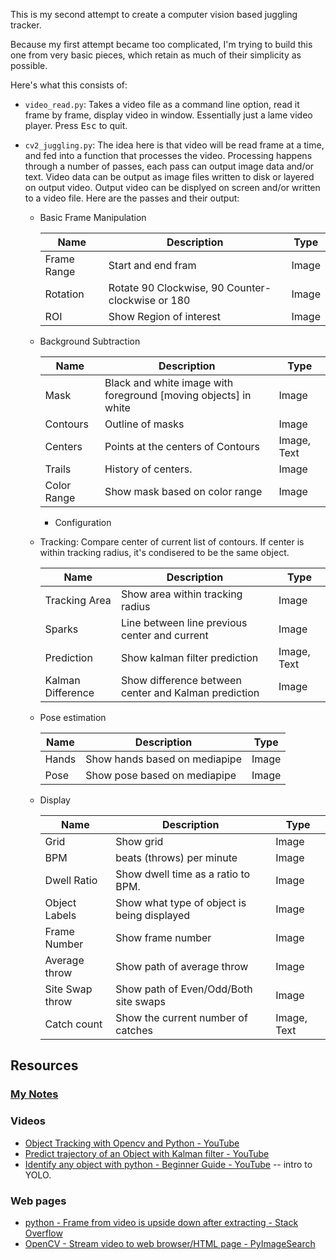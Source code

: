 This is my second attempt to create a computer vision based juggling tracker.

Because my first attempt became too complicated, I'm trying to build this one from very basic pieces, which retain as much of their simplicity as possible.

Here's what this consists of:

* `video_read.py`: Takes a video file as a command line option, read it frame by frame, display video in window. Essentially just a lame video player. Press <kbd>Esc</kbd> to quit.

* `cv2_juggling.py`: The idea here is that video will be read frame at a time,
and fed into a function that processes the video. Processing happens through a
number of passes, each pass can output image data and/or text. Video data can be output as image files written to disk or layered on output video. Output video can be displyed on screen and/or written to a video file. Here are the passes and their output:
    * Basic Frame Manipulation

      | Name | Description                                                      | Type  |
      |------|------------------------------------------------------------------|-------|
      | Frame Range | Start and end fram                                        | Image |
      | Rotation    | Rotate 90 Clockwise, 90 Counter-clockwise or 180          | Image |
      | ROI         | Show Region of interest                                   | Image |

    * Background Subtraction

      | Name | Description                                                      | Type  |
      |------|------------------------------------------------------------------|-------|
      | Mask | Black and white image with foreground [moving objects] in white  | Image |
      | Contours | Outline of masks                                             | Image |
      | Centers | Points at the centers of Contours                       | Image, Text |
      | Trails  | History of centers.                                           | Image |
      | Color Range | Show mask based on color range                            | Image |

        * Configuration

    * Tracking: Compare center of current list of contours. If center is within tracking radius, it's condisered to be the same object. 

      | Name | Description                                                      | Type  |
      |------|------------------------------------------------------------------|-------|
      | Tracking Area | Show area within tracking radius                        | Image |
      | Sparks   | Line between line previous center and current                | Image |
      | Prediction | Show kalman filter prediction                        | Image, Text |
      | Kalman Difference | Show difference between center and Kalman prediction | Image|

    * Pose estimation

      | Name | Description                                                      | Type  |
      |------|------------------------------------------------------------------|-------|
      | Hands    | Show hands based on mediapipe                                | Image |
      | Pose     | Show pose based on mediapipe                                 | Image |

    * Display

      | Name | Description                                                      | Type  |
      |------|------------------------------------------------------------------|-------|
      | Grid     | Show grid                                                    | Image |
      | BPM      | beats (throws) per minute                                    | Image |
      | Dwell Ratio   | Show dwell time as a ratio to BPM.                      | Image |
      | Object Labels | Show what type of object is being displayed             | Image |
      | Frame Number  | Show frame number                                       | Image |
      | Average throw | Show path of average throw                              | Image |
      | Site Swap throw | Show path of Even/Odd/Both site swaps                 | Image |
      | Catch count   | Show the current number of catches                | Image, Text |

## Resources

### [My Notes](./NOTES.md)

### Videos

* [Object Tracking with Opencv and Python - YouTube](https://www.youtube.com/watch?v=O3b8lVF93jU)
* [Predict trajectory of an Object with Kalman filter - YouTube](https://www.youtube.com/watch?v=3iqRhbXBVRE)
* [Identify any object with python - Beginner Guide - YouTube](https://www.youtube.com/watch?v=hVRz29N_zpg) -- intro to YOLO.

### Web pages

* [python - Frame from video is upside down after extracting - Stack Overflow](https://stackoverflow.com/questions/53097092/frame-from-video-is-upside-down-after-extracting)
* [OpenCV - Stream video to web browser/HTML page - PyImageSearch](https://pyimagesearch.com/2019/09/02/opencv-stream-video-to-web-browser-html-page/)
